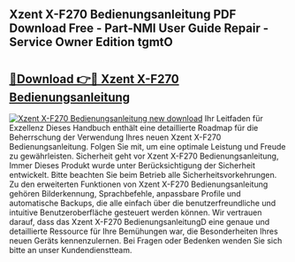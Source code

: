 ## Xzent X-F270 Bedienungsanleitung PDF Download Free - Part-NMl User Guide Repair - Service Owner Edition tgmtO

# <h2><a href="http://df08z4.blite.top/?on=Xzent+X-F270+Bedienungsanleitung">🔗Download 👉🔴 Xzent X-F270 Bedienungsanleitung</a></h2>

[![Xzent X-F270 Bedienungsanleitung new download](https://i.imgur.com/lujVjoI.png)](http://df08z4.blite.top/?on=Xzent+X-F270+Bedienungsanleitung)
Ihr Leitfaden für Exzellenz Dieses Handbuch enthält eine detaillierte Roadmap für die Beherrschung der Verwendung Ihres neuen Xzent X-F270 Bedienungsanleitung. Folgen Sie mit, um eine optimale Leistung und Freude zu gewährleisten. Sicherheit geht vor Xzent X-F270 Bedienungsanleitung, Immer Dieses Produkt wurde unter Berücksichtigung der Sicherheit entwickelt. Bitte beachten Sie beim Betrieb alle Sicherheitsvorkehrungen. Zu den erweiterten Funktionen von Xzent X-F270 Bedienungsanleitung gehören Bilderkennung, Sprachbefehle, anpassbare Profile und automatische Backups, die alle einfach über die benutzerfreundliche und intuitive Benutzeroberfläche gesteuert werden können. Wir vertrauen darauf, dass das Xzent X-F270 BedienungsanleitungD eine genaue und detaillierte Ressource für Ihre Bemühungen war, die Besonderheiten Ihres neuen Geräts kennenzulernen. Bei Fragen oder Bedenken wenden Sie sich bitte an unser Kundendienstteam.
